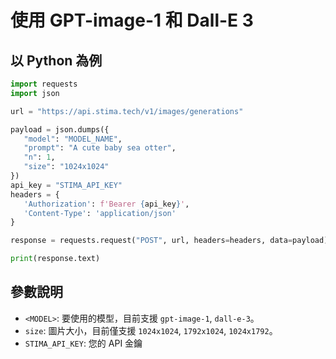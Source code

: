 # 使用 GPT-image-1 和 Dall-E 3 

## 以 Python 為例

```python
import requests
import json

url = "https://api.stima.tech/v1/images/generations"

payload = json.dumps({
   "model": "MODEL_NAME",
   "prompt": "A cute baby sea otter",
   "n": 1,
   "size": "1024x1024"
})
api_key = "STIMA_API_KEY"
headers = {
   'Authorization': f'Bearer {api_key}',
   'Content-Type': 'application/json'
}

response = requests.request("POST", url, headers=headers, data=payload)

print(response.text)
```

## 參數說明

- `<MODEL>`: 要使用的模型，目前支援 `gpt-image-1`, `dall-e-3`。
- `size`: 圖片大小，目前僅支援 `1024x1024`, `1792x1024`, `1024x1792`。
- `STIMA_API_KEY`: 您的 API 金鑰
